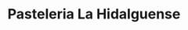 ---
title: "Pasteleria La Hidalguense"
url: /jilotepec/pasteleria-la-hidalguense/
shop: pastelería
---